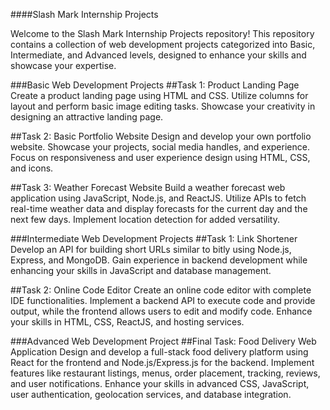 ####Slash Mark Internship Projects

Welcome to the Slash Mark Internship Projects repository! This repository contains a collection of web development projects categorized into Basic, Intermediate, and Advanced levels, designed to enhance your skills and showcase your expertise.

###Basic Web Development Projects
##Task 1: Product Landing Page
Create a product landing page using HTML and CSS. Utilize columns for layout and perform basic image editing tasks. Showcase your creativity in designing an attractive landing page.

##Task 2: Basic Portfolio Website
Design and develop your own portfolio website. Showcase your projects, social media handles, and experience. Focus on responsiveness and user experience design using HTML, CSS, and icons.

##Task 3: Weather Forecast Website
Build a weather forecast web application using JavaScript, Node.js, and ReactJS. Utilize APIs to fetch real-time weather data and display forecasts for the current day and the next few days. Implement location detection for added versatility.

###Intermediate Web Development Projects
##Task 1: Link Shortener
Develop an API for building short URLs similar to bitly using Node.js, Express, and MongoDB. Gain experience in backend development while enhancing your skills in JavaScript and database management.

##Task 2: Online Code Editor
Create an online code editor with complete IDE functionalities. Implement a backend API to execute code and provide output, while the frontend allows users to edit and modify code. Enhance your skills in HTML, CSS, ReactJS, and hosting services.

###Advanced Web Development Project
##Final Task: Food Delivery Web Application
Design and develop a full-stack food delivery platform using React for the frontend and Node.js/Express.js for the backend. Implement features like restaurant listings, menus, order placement, tracking, reviews, and user notifications. Enhance your skills in advanced CSS, JavaScript, user authentication, geolocation services, and database integration.
